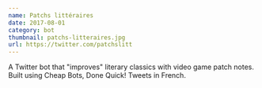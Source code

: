 ```yaml
---
name: Patchs littéraires
date: 2017-08-01
category: bot
thumbnail: patchs-litteraires.jpg
url: https://twitter.com/patchslitt
---
```


A Twitter bot that "improves" literary classics with video game patch notes. Built using Cheap Bots, Done Quick! Tweets in French.